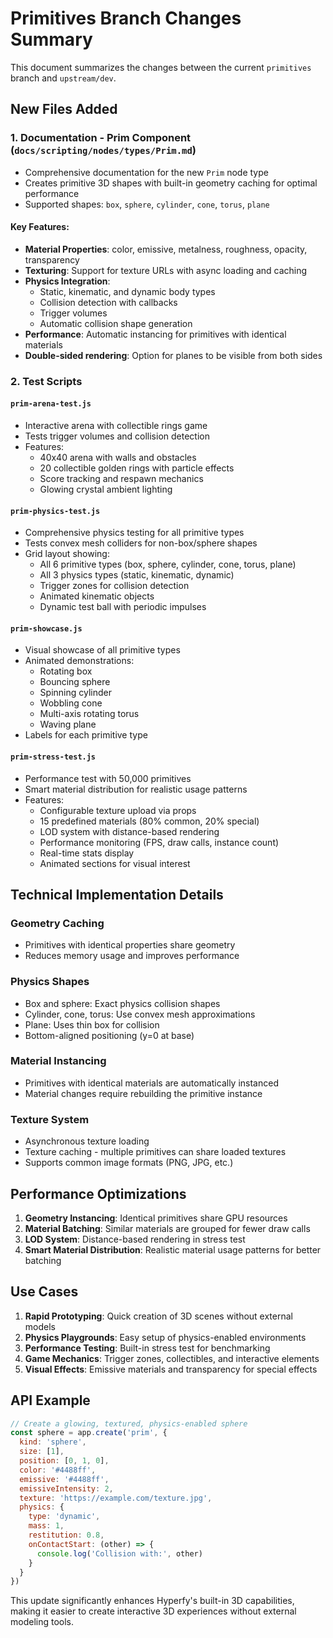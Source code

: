 # Primitives Branch Changes Summary

This document summarizes the changes between the current `primitives` branch and `upstream/dev`.

## New Files Added

### 1. **Documentation - Prim Component** (`docs/scripting/nodes/types/Prim.md`)
- Comprehensive documentation for the new `Prim` node type
- Creates primitive 3D shapes with built-in geometry caching for optimal performance
- Supported shapes: `box`, `sphere`, `cylinder`, `cone`, `torus`, `plane`

#### Key Features:
- **Material Properties**: color, emissive, metalness, roughness, opacity, transparency
- **Texturing**: Support for texture URLs with async loading and caching
- **Physics Integration**: 
  - Static, kinematic, and dynamic body types
  - Collision detection with callbacks
  - Trigger volumes
  - Automatic collision shape generation
- **Performance**: Automatic instancing for primitives with identical materials
- **Double-sided rendering**: Option for planes to be visible from both sides

### 2. **Test Scripts**

#### `prim-arena-test.js`
- Interactive arena with collectible rings game
- Tests trigger volumes and collision detection
- Features:
  - 40x40 arena with walls and obstacles
  - 20 collectible golden rings with particle effects
  - Score tracking and respawn mechanics
  - Glowing crystal ambient lighting

#### `prim-physics-test.js`
- Comprehensive physics testing for all primitive types
- Tests convex mesh colliders for non-box/sphere shapes
- Grid layout showing:
  - All 6 primitive types (box, sphere, cylinder, cone, torus, plane)
  - All 3 physics types (static, kinematic, dynamic)
  - Trigger zones for collision detection
  - Animated kinematic objects
  - Dynamic test ball with periodic impulses

#### `prim-showcase.js`
- Visual showcase of all primitive types
- Animated demonstrations:
  - Rotating box
  - Bouncing sphere
  - Spinning cylinder
  - Wobbling cone
  - Multi-axis rotating torus
  - Waving plane
- Labels for each primitive type

#### `prim-stress-test.js`
- Performance test with 50,000 primitives
- Smart material distribution for realistic usage patterns
- Features:
  - Configurable texture upload via props
  - 15 predefined materials (80% common, 20% special)
  - LOD system with distance-based rendering
  - Performance monitoring (FPS, draw calls, instance count)
  - Real-time stats display
  - Animated sections for visual interest

## Technical Implementation Details

### Geometry Caching
- Primitives with identical properties share geometry
- Reduces memory usage and improves performance

### Physics Shapes
- Box and sphere: Exact physics collision shapes
- Cylinder, cone, torus: Use convex mesh approximations
- Plane: Uses thin box for collision
- Bottom-aligned positioning (y=0 at base)

### Material Instancing
- Primitives with identical materials are automatically instanced
- Material changes require rebuilding the primitive instance

### Texture System
- Asynchronous texture loading
- Texture caching - multiple primitives can share loaded textures
- Supports common image formats (PNG, JPG, etc.)

## Performance Optimizations

1. **Geometry Instancing**: Identical primitives share GPU resources
2. **Material Batching**: Similar materials are grouped for fewer draw calls
3. **LOD System**: Distance-based rendering in stress test
4. **Smart Material Distribution**: Realistic material usage patterns for better batching

## Use Cases

1. **Rapid Prototyping**: Quick creation of 3D scenes without external models
2. **Physics Playgrounds**: Easy setup of physics-enabled environments
3. **Performance Testing**: Built-in stress test for benchmarking
4. **Game Mechanics**: Trigger zones, collectibles, and interactive elements
5. **Visual Effects**: Emissive materials and transparency for special effects

## API Example

```javascript
// Create a glowing, textured, physics-enabled sphere
const sphere = app.create('prim', {
  kind: 'sphere',
  size: [1],
  position: [0, 1, 0],
  color: '#4488ff',
  emissive: '#4488ff',
  emissiveIntensity: 2,
  texture: 'https://example.com/texture.jpg',
  physics: {
    type: 'dynamic',
    mass: 1,
    restitution: 0.8,
    onContactStart: (other) => {
      console.log('Collision with:', other)
    }
  }
})
```

This update significantly enhances Hyperfy's built-in 3D capabilities, making it easier to create interactive 3D experiences without external modeling tools.